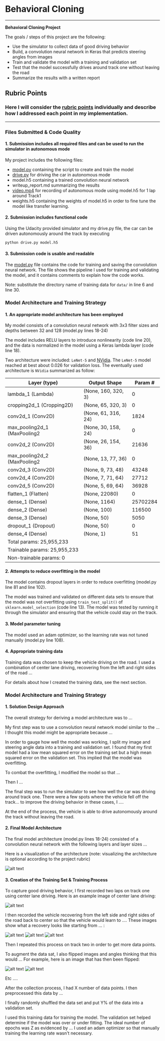 # **Behavioral Cloning** 

---

**Behavioral Cloning Project**

The goals / steps of this project are the following:
* Use the simulator to collect data of good driving behavior
* Build, a convolution neural network in Keras that predicts steering angles from images
* Train and validate the model with a training and validation set
* Test that the model successfully drives around track one without leaving the road
* Summarize the results with a written report


[//]: # (Image References)

[image1]: ./examples/model_plot.png "Model Visualization"
[image2]: ./examples/placeholder.png "Grayscaling"
[image3]: ./examples/placeholder_small.png "Recovery Image"
[image4]: ./examples/placeholder_small.png "Recovery Image"
[image5]: ./examples/placeholder_small.png "Recovery Image"
[image6]: ./examples/placeholder_small.png "Normal Image"
[image7]: ./examples/placeholder_small.png "Flipped Image"

## Rubric Points
### Here I will consider the [rubric points](https://review.udacity.com/#!/rubrics/432/view) individually and describe how I addressed each point in my implementation.  

---
### Files Submitted & Code Quality

#### 1. Submission includes all required files and can be used to run the simulator in autonomous mode

My project includes the following files:
* [model.py](model.py) containing the script to create and train the model
* [drive.py](drive.py) for driving the car in autonomous mode
* model.h5 containing a trained convolution neural network 
* writeup_report.md summarizing the results
* [video.mp4](video.mp4) for recording of autonomous mode using model.h5 for 1 lap around Track1
* weights.h5 containing the weights of model.h5 in order to fine tune the model like transfer learning.

#### 2. Submission includes functional code
Using the Udacity provided simulator and my drive.py file, the car can be driven autonomously around the track by executing 
```sh
python drive.py model.h5
```

#### 3. Submission code is usable and readable

The [model.py](model.py) file contains the code for training and saving the convolution neural network. The file shows the pipeline I used for training and validating the model, and it contains comments to explain how the code works.

Note: substitute the directory name of training data for `data/` in line 6 and line 30.

### Model Architecture and Training Strategy

#### 1. An appropriate model architecture has been employed

My model consists of a convolution neural network with 3x3 filter sizes and depths between 32 and 128 (model.py lines 18-24) 

The model includes RELU layers to introduce nonlinearity (code line 20), and the data is normalized in the model using a Keras lambda layer (code line 18).

Two architecture were included: `LeNet-5` and [NVidia](https://developer.nvidia.com/blog/deep-learning-self-driving-cars/). The `LeNet-5` model reached at best about 0.026 for validation loss. The eventually used architecture is `NVidia` summarized as follow: 

|Layer (type)                 |Output Shape              |Param #   
|-----------------------------|--------------------------|-----------
|lambda_1 (Lambda)            |(None, 160, 320, 3)       |0         
|cropping2d_1 (Cropping2D)    |(None, 65, 320, 3)        |0         
|conv2d_1 (Conv2D)            |(None, 61, 316, 24)       |1824      
|max_pooling2d_1 (MaxPooling2 |(None, 30, 158, 24)       |0         
|conv2d_2 (Conv2D)            |(None, 26, 154, 36)       |21636     
|max_pooling2d_2 (MaxPooling2 |(None, 13, 77, 36)        |0         
|conv2d_3 (Conv2D)            |(None, 9, 73, 48)         |43248     
|conv2d_4 (Conv2D)            |(None, 7, 71, 64)         |27712     
|conv2d_5 (Conv2D)            |(None, 5, 69, 64)         |36928     
|flatten_1 (Flatten)          |(None, 22080)             |0         
|dense_1 (Dense)              |(None, 1164)              |25702284  
|dense_2 (Dense)              |(None, 100)               |116500    
|dense_3 (Dense)              |(None, 50)                |5050      
|dropout_1 (Dropout)          |(None, 50)                |0         
|dense_4 (Dense)              |(None, 1)                 |51        
|Total params: 25,955,233
|Trainable params: 25,955,233
|Non-trainable params: 0

#### 2. Attempts to reduce overfitting in the model

The model contains dropout layers in order to reduce overfitting (model.py line 81 and line 102). 

The model was trained and validated on different data sets to ensure that the model was not overfitting using `train_test_split()` of `sklearn.model_selection` (code line 13). The model was tested by running it through the simulator and ensuring that the vehicle could stay on the track.

#### 3. Model parameter tuning

The model used an adam optimizer, so the learning rate was not tuned manually (model.py line 108).

#### 4. Appropriate training data

Training data was chosen to keep the vehicle driving on the road. I used a combination of center lane driving, recovering from the left and right sides of the road ... 

For details about how I created the training data, see the next section. 

### Model Architecture and Training Strategy

#### 1. Solution Design Approach

The overall strategy for deriving a model architecture was to ...

My first step was to use a convolution neural network model similar to the ... I thought this model might be appropriate because ...

In order to gauge how well the model was working, I split my image and steering angle data into a training and validation set. I found that my first model had a low mean squared error on the training set but a high mean squared error on the validation set. This implied that the model was overfitting. 

To combat the overfitting, I modified the model so that ...

Then I ... 

The final step was to run the simulator to see how well the car was driving around track one. There were a few spots where the vehicle fell off the track... to improve the driving behavior in these cases, I ....

At the end of the process, the vehicle is able to drive autonomously around the track without leaving the road.

#### 2. Final Model Architecture

The final model architecture (model.py lines 18-24) consisted of a convolution neural network with the following layers and layer sizes ...

Here is a visualization of the architecture (note: visualizing the architecture is optional according to the project rubric)

![alt text][image1]

#### 3. Creation of the Training Set & Training Process

To capture good driving behavior, I first recorded two laps on track one using center lane driving. Here is an example image of center lane driving:

![alt text][image2]

I then recorded the vehicle recovering from the left side and right sides of the road back to center so that the vehicle would learn to .... These images show what a recovery looks like starting from ... :

![alt text][image3]
![alt text][image4]
![alt text][image5]

Then I repeated this process on track two in order to get more data points.

To augment the data sat, I also flipped images and angles thinking that this would ... For example, here is an image that has then been flipped:

![alt text][image6]
![alt text][image7]

Etc ....

After the collection process, I had X number of data points. I then preprocessed this data by ...


I finally randomly shuffled the data set and put Y% of the data into a validation set. 

I used this training data for training the model. The validation set helped determine if the model was over or under fitting. The ideal number of epochs was Z as evidenced by ... I used an adam optimizer so that manually training the learning rate wasn't necessary.
